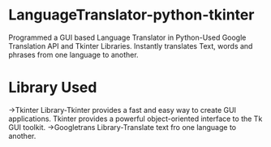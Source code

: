 # LanguageTranslator-python-tkinter
Programmed a GUI based Language Translator in Python-Used Google Translation API and Tkinter Libraries. 
Instantly translates Text, words and phrases from one language to another.
# Library Used
->Tkinter Library-Tkinter provides a fast and easy way to create GUI applications. Tkinter provides a powerful object-oriented interface to the Tk GUI toolkit.
->Googletrans Library-Translate text fro one language to another.

